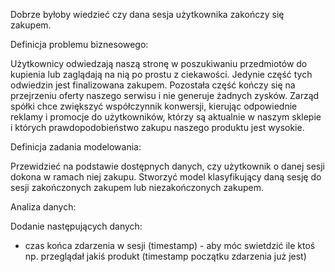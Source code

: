 Dobrze byłoby wiedzieć czy dana sesja użytkownika zakończy się zakupem.


Definicja problemu biznesowego:

Użytkownicy odwiedzają naszą stronę w poszukiwaniu przedmiotów do kupienia lub zaglądają na nią po prostu z ciekawości. 
Jedynie część tych odwiedzin jest finalizowana zakupem.
Pozostała część kończy się na przejrzeniu oferty naszego serwisu i nie generuje żadnych zysków.
Zarząd spółki chce zwiększyć współczynnik konwersji, kierując odpowiednie reklamy i promocje do użytkowników, którzy są aktualnie w naszym sklepie i których prawdopodobieństwo zakupu naszego produktu jest wysokie.

Definicja zadania modelowania:

Przewidzieć na podstawie dostępnych danych, czy użytkownik o danej sesji dokona w ramach niej zakupu.
Stworzyć model klasyfikujący daną sesję do sesji zakończonych zakupem lub niezakończonych zakupem.

Analiza danych:

Dodanie następujących danych:
- czas końca zdarzenia w sesji (timestamp) - aby móc swietdzić ile ktoś np. przeglądał jakiś produkt (timestamp początku zdarzenia już jest)